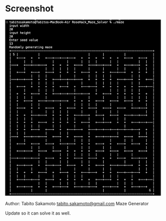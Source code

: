 # Screenshot
![](maze.png)



Author: Tabito Sakamoto tabito.sakamoto@gmail.com
Maze Generator 

Update so it can solve it as well.

